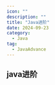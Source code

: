 ```yaml
---
icon: ""
description: ""
title: "Java进阶"
date: 2024-09-23
category:
  - Java
tag:
  - JavaAdvance
---
```


## java进阶